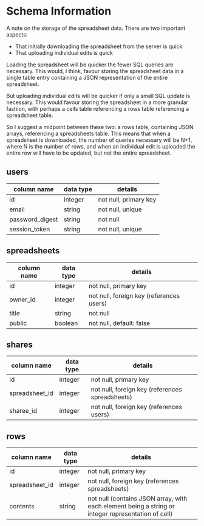 # Schema Information

A note on the storage of the spreadsheet data. There are two important aspects:

- That initially downloading the spreadsheet from the server is quick
- That uploading individual edits is quick

Loading the spreadsheet will be quicker the fewer SQL queries are necessary. This would, I think, favour storing the spreadsheet data in a single table entry containing a JSON representation of the entire spreadsheet.

But uploading individual edits will be quicker if only a small SQL update is necessary. This would favour storing the spreadsheet in a more granular fashion, with perhaps a cells table referencing a rows table referencing a spreadsheet table.

So I suggest a midpoint between these two: a rows table, containing JSON arrays, referencing a spreadsheets table. This means that when a spreadsheet is downloaded, the number of queries necessary will be N+1, where N is the number of rows, and when an individual edit is uploaded the entire row will have to be updated, but not the entire spreadsheet.


## users
column name     | data type | details
----------------|-----------|-----------------------
id              | integer   | not null, primary key
email           | string    | not null, unique
password_digest | string    | not null
session_token   | string    | not null, unique

## spreadsheets
column name | data type | details
------------|-----------|-----------------------
id          | integer   | not null, primary key
owner_id    | integer   | not null, foreign key (references users)
title       | string    | not null
public      | boolean   | not null, default: false

## shares
column name    | data type | details
---------------|-----------|-----------------------
id             | integer   | not null, primary key
spreadsheet_id | integer   | not null, foreign key (references spreadsheets)
sharee_id      | integer   | not null, foreign key (references users)

## rows
column name    | data type | details
---------------|-----------|-----------------------
id             | integer   | not null, primary key
spreadsheet_id | integer   | not null, foreign key (references spreadsheets)
contents       | string    | not null (contains JSON array, with each element being a string or integer representation of cell)


